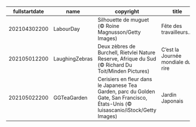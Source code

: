 |fullstartdate|name|copyright|title|image|
|--|--|--|--|--|
202104302200|LabourDay|Silhouette de muguet  (© Roine Magnusson/Getty Images)|Fête des travailleurs....|![](/fr-FR/2021/05/202104302200LabourDay.jpg)|
202105012200|LaughingZebras|Deux zèbres de Burchell, Rietvlei Nature Reserve, Afrique du Sud (© Richard Du Toit/Minden Pictures)|C’est la Journée mondiale du rire|![](/fr-FR/2021/05/202105012200LaughingZebras.jpg)|
202105022200|GGTeaGarden|Cerisiers en fleur dans le Japanese Tea Garden, parc du  Golden Gate, San Francisco, États-Unis (© luisascanio/iStock/Getty Images)|Jardin Japonais|![](/fr-FR/2021/05/202105022200GGTeaGarden.jpg)|
